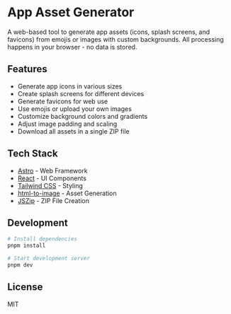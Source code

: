# App Asset Generator

A web-based tool to generate app assets (icons, splash screens, and favicons) from emojis or images with custom backgrounds. All processing happens in your browser - no data is stored.

## Features

- Generate app icons in various sizes
- Create splash screens for different devices
- Generate favicons for web use
- Use emojis or upload your own images
- Customize background colors and gradients
- Adjust image padding and scaling
- Download all assets in a single ZIP file

## Tech Stack

- [Astro](https://astro.build) - Web Framework
- [React](https://reactjs.org) - UI Components
- [Tailwind CSS](https://tailwindcss.com) - Styling
- [html-to-image](https://github.com/bubkoo/html-to-image) - Asset Generation
- [JSZip](https://stuk.github.io/jszip/) - ZIP File Creation

## Development

```bash
# Install dependencies
pnpm install

# Start development server
pnpm dev

```

## License

MIT